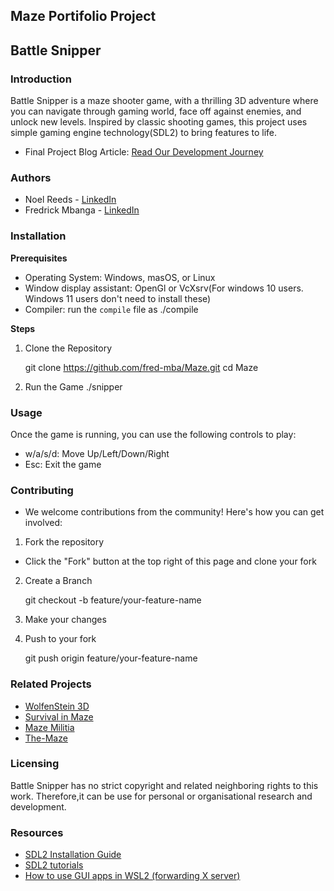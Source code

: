 ## Maze Portifolio Project

## Battle Snipper

### Introduction
Battle Snipper is a maze shooter game, with a thrilling 3D adventure where you can navigate through gaming world, face off against enemies, and unlock new levels. Inspired by classic shooting games, this project uses simple gaming engine technology(SDL2) to bring features to life.

* Final Project Blog Article: [Read Our Development Journey](https://medium.com/@noelreeds/battlefield-snipper-maze-6ed432ae9430)

### Authors

  * Noel Reeds - [LinkedIn]()
  * Fredrick Mbanga - [LinkedIn](https://ke.linkedin.com/in/frederick-mbanga-046755210)


### Installation
**Prerequisites**
* Operating System: Windows, masOS, or Linux
* Window display assistant: OpenGl or VcXsrv(For windows 10 users. Windows 11 users don't need to install these)
* Compiler: run the `compile` file as ./compile


**Steps**

1. Clone the Repository

	git clone https://github.com/fred-mba/Maze.git
	cd Maze

2. Run the Game
	./snipper


### Usage
Once the game is running, you can use the following controls to play:
* w/a/s/d: Move Up/Left/Down/Right
* Esc: Exit the game


### Contributing
* We welcome contributions from the community! Here's how you can get involved:
1. Fork the repository
- Click the "Fork" button at the top right of this page and clone your fork

2. Create a Branch

	git checkout -b feature/your-feature-name

3. Make your changes

4. Push to your fork

	git push origin feature/your-feature-name


### Related Projects
* [WolfenStein 3D](https://wolfenstein.fandom.com/wiki/Wolfenstein_3D)
* [Survival in Maze](https://www.taptap.io/app/33614673?hreflang=id_ID)
* [Maze Militia](https://www.youtube.com/watch?v=RM1W-Ft9Udc)
* [The-Maze](https://github.com/Alph-aine/The-Maze)


### Licensing
Battle Snipper has no strict copyright and related neighboring rights to this work. Therefore,it can be use for personal or organisational research and development.



### Resources
* [SDL2 Installation Guide](https://wiki.libsdl.org/SDL2/Installation)
* [SDL2 tutorials](https://lazyfoo.net/tutorials/SDL/index.php)
* [How to use GUI apps in WSL2 (forwarding X server)](https://aalonso.dev/blog/2021/how-to-use-gui-apps-in-wsl2-forwarding-x-server-cdj)
